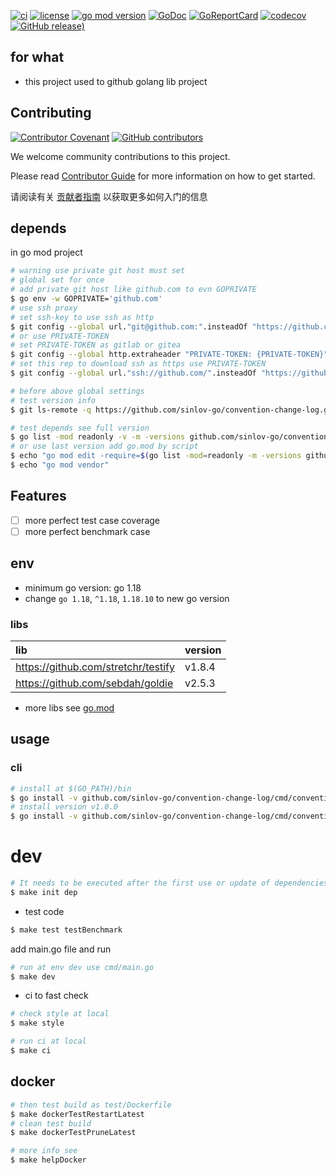 [![ci](https://github.com/sinlov-go/convention-change-log/actions/workflows/ci.yml/badge.svg)](https://github.com/sinlov-go/convention-change-log/actions/workflows/ci.yml)
[![license](https://img.shields.io/github/license/sinlov-go/convention-change-log)](https://github.com/sinlov-go/convention-change-log)
[![go mod version](https://img.shields.io/github/go-mod/go-version/sinlov-go/convention-change-log?label=go.mod)](https://github.com/sinlov-go/convention-change-log)
[![GoDoc](https://godoc.org/github.com/sinlov-go/convention-change-log?status.png)](https://godoc.org/github.com/sinlov-go/convention-change-log/)
[![GoReportCard](https://goreportcard.com/badge/github.com/sinlov-go/convention-change-log)](https://goreportcard.com/report/github.com/sinlov-go/convention-change-log)
[![codecov](https://codecov.io/gh/sinlov-go/convention-change-log/branch/main/graph/badge.svg)](https://codecov.io/gh/sinlov-go/convention-change-log)
[![GitHub release)](https://img.shields.io/github/v/release/sinlov-go/convention-change-log)](https://github.com/sinlov-go/convention-change-log/releases)

## for what

- this project used to github golang lib project

## Contributing

[![Contributor Covenant](https://img.shields.io/badge/contributor%20covenant-v1.4-ff69b4.svg)](.github/CONTRIBUTING_DOC/CODE_OF_CONDUCT.md)
[![GitHub contributors](https://img.shields.io/github/contributors/sinlov-go/convention-change-log)](https://github.com/sinlov-go/convention-change-log/graphs/contributors)

We welcome community contributions to this project.

Please read [Contributor Guide](.github/CONTRIBUTING_DOC/CONTRIBUTING.md) for more information on how to get started.

请阅读有关 [贡献者指南](.github/CONTRIBUTING_DOC/zh-CN/CONTRIBUTING.md) 以获取更多如何入门的信息

## depends

in go mod project

```bash
# warning use private git host must set
# global set for once
# add private git host like github.com to evn GOPRIVATE
$ go env -w GOPRIVATE='github.com'
# use ssh proxy
# set ssh-key to use ssh as http
$ git config --global url."git@github.com:".insteadOf "https://github.com/"
# or use PRIVATE-TOKEN
# set PRIVATE-TOKEN as gitlab or gitea
$ git config --global http.extraheader "PRIVATE-TOKEN: {PRIVATE-TOKEN}"
# set this rep to download ssh as https use PRIVATE-TOKEN
$ git config --global url."ssh://github.com/".insteadOf "https://github.com/"

# before above global settings
# test version info
$ git ls-remote -q https://github.com/sinlov-go/convention-change-log.git

# test depends see full version
$ go list -mod readonly -v -m -versions github.com/sinlov-go/convention-change-log
# or use last version add go.mod by script
$ echo "go mod edit -require=$(go list -mod=readonly -m -versions github.com/sinlov-go/convention-change-log | awk '{print $1 "@" $NF}')"
$ echo "go mod vendor"
```

## Features

- [ ] more perfect test case coverage
- [ ] more perfect benchmark case

## env

- minimum go version: go 1.18
- change `go 1.18`, `^1.18`, `1.18.10` to new go version

### libs

| lib                                 | version |
|:------------------------------------|:--------|
| https://github.com/stretchr/testify | v1.8.4  |
| https://github.com/sebdah/goldie    | v2.5.3  |

- more libs see [go.mod](https://github.com/sinlov-go/convention-change-log/blob/main/go.mod)

## usage

### cli

```bash
# install at $(GO_PATH)/bin
$ go install -v github.com/sinlov-go/convention-change-log/cmd/convention-change-log@latest
# install version v1.0.0
$ go install -v github.com/sinlov-go/convention-change-log/cmd/convention-change-log@v1.0.0
````

# dev

```bash
# It needs to be executed after the first use or update of dependencies.
$ make init dep
```

- test code

```bash
$ make test testBenchmark
```

add main.go file and run

```bash
# run at env dev use cmd/main.go
$ make dev
```

- ci to fast check

```bash
# check style at local
$ make style

# run ci at local
$ make ci
```

## docker

```bash
# then test build as test/Dockerfile
$ make dockerTestRestartLatest
# clean test build
$ make dockerTestPruneLatest

# more info see
$ make helpDocker
```
